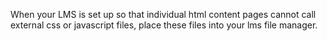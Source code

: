 When your LMS is set up so that individual html content pages cannot call external css or javascript files,
place these files into your lms file manager.
